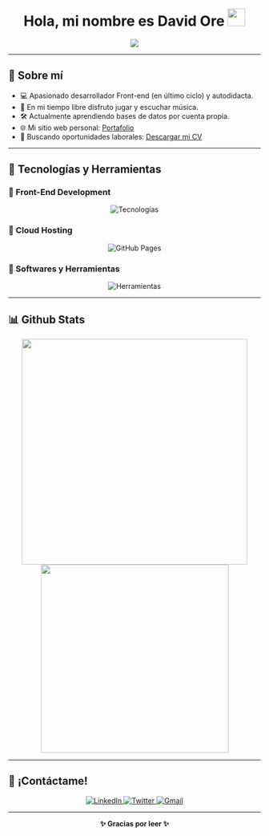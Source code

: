 <h1 align="center"><b>Hola, mi nombre es David Ore</b> <img src="https://media.giphy.com/media/hvRJCLFzcasrR4ia7z/giphy.gif" width="35"></h1>

<p align="center">
  <a href="https://github.com/DenverCoder1/readme-typing-svg">
    <img src="https://readme-typing-svg.herokuapp.com?font=Time+New+Roman&color=cyan&size=25&center=true&vCenter=true&width=600&height=100&lines=Hola!+Soy+David+Ore;Desarrollador+Front-End;Apasionado+por+el+aprendizaje;Amante+del+desarrollo+web;Siempre+aprendiendo+nuevas+tecnologías">
  </a>
</p>

---

## 🧐 Sobre mí

- 💻 Apasionado desarrollador Front-end (en último ciclo) y autodidacta.
- 🎵 En mi tiempo libre disfruto jugar y escuchar música.
- 🛠 Actualmente aprendiendo bases de datos por cuenta propia.
- 🌐 Mi sitio web personal: [Portafolio]([https://davi127.github.io/](https://davi127.github.io/davi127-portafolio.io/#))
- 📄 Buscando oportunidades laborales: [Descargar mi CV](CURRICULUM-2025.pdf)

---

## 🚀 Tecnologías y Herramientas

### 🔹 Front-End Development
<p align="center">
  <img src="https://skillicons.dev/icons?i=js,html,css,wordpress" alt="Tecnologías" />
</p>

### 🔹 Cloud Hosting
<p align="center">
  <img src="https://img.shields.io/badge/GitHub%20Pages-%23327FC7.svg?style=for-the-badge&logo=github&logoColor=white" alt="GitHub Pages" />
</p>

### 🔹 Softwares y Herramientas
<p align="center">
  <img src="https://skillicons.dev/icons?i=figma,git,github,gmail,discord,react" alt="Herramientas" />
</p>

---

## 📊 Github Stats

<p align="center">
  <img src="https://github-readme-stats.vercel.app/api?username=0xabdulkhalid&include_all_commits=true&count_private=true&show_icons=true&line_height=20&title_color=7A7ADB&icon_color=2234AE&text_color=D3D3D3&bg_color=0,000000,130F40" width="450"/>
  <img src="https://github-readme-stats.vercel.app/api/top-langs?username=0xabdulkhalid&show_icons=true&locale=en&layout=compact&line_height=20&title_color=7A7ADB&icon_color=2234AE&text_color=D3D3D3&bg_color=0,000000,130F40" width="375"/>
</p>

---

## 📩 ¡Contáctame!

<p align="center">
  <a href="https://www.linkedin.com/in/david-paul-ore-anticona-240352356/" target="_blank">
    <img src="https://img.shields.io/badge/LinkedIn-0xabdulkhalid-%230077B5.svg?style=for-the-badge&logo=linkedin&logoColor=white" alt="LinkedIn" />
  </a>
  <a href="https://twitter.com/asdasdasd" target="_blank">
    <img src="https://img.shields.io/badge/Twitter-0xabdulkhalid-%231DA1F2.svg?style=for-the-badge&logo=twitter&logoColor=white" alt="Twitter" />
  </a>
  <a href="mailto:oreanticona@gmail.com" target="_blank">
    <img src="https://img.shields.io/badge/Gmail-oreanticona@gmail.com-%23D14836.svg?style=for-the-badge&logo=gmail&logoColor=white" alt="Gmail" />
  </a>
</p>

---

<p align="center">
  <b>✨ Gracias por leer ✨</b>
</p>
